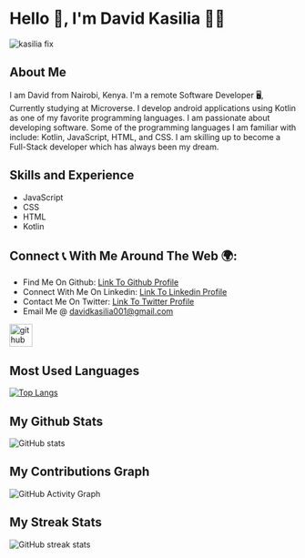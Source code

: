# Hello 👋, I'm David Kasilia :technologist:

![kasilia fix](https://user-images.githubusercontent.com/83514256/184364086-ea5fb9c3-0e43-4924-a981-5990f868da44.png)


## About Me 
I am David from Nairobi, Kenya. I'm a remote Software Developer 🖥️, Currently studying at Microverse. I develop android applications using Kotlin as one of my favorite programming languages. I am passionate about developing software. Some of the programming languages I am familiar with include: Kotlin, JavaScript, HTML, and CSS. I am skilling up to become a Full-Stack developer which has always been my dream.

## Skills and Experience
<ul>
<li>JavaScript</li>
<li>CSS</li>
<li>HTML</li>
<li>Kotlin</li>
</ul>

## Connect :telephone_receiver: With Me Around The Web :earth_africa::
<ul>
<li>Find Me On Github: <a href="https://github.com/David-Kasilia">Link To Github Profile</a></li>
<li>Connect With Me On Linkedin: <a href="https://www.linkedin.com/in/david-kasilia-846241211/">Link To Linkedin Profile</a></li>
<li>Contact Me On Twitter: <a href="https://twitter.com/DavidKasilia">Link To Twitter Profile</a></li>
<li>Email Me @ <a href="davidkasilia001@gmail.com">davidkasilia001@gmail.com</a></li>
</ul>


[<img src='https://cdn.jsdelivr.net/npm/simple-icons@3.0.1/icons/github.svg' alt='github' height='40'>](https://github.com/David-Kasilia)  


## Most Used Languages
[![Top Langs](https://github-readme-stats.vercel.app/api/top-langs/?username=David-Kasilia)](https://github.com/anuraghazra/github-readme-stats)


## My Github Stats
![GitHub stats](https://github-readme-stats.vercel.app/api?username=David-Kasilia&show_icons=true)  


## My Contributions Graph
![GitHub Activity Graph](https://activity-graph.herokuapp.com/graph?username=David-Kasilia) 


## My Streak Stats
![GitHub streak stats](https://github-readme-streak-stats.herokuapp.com/?user=David-Kasilia)  


